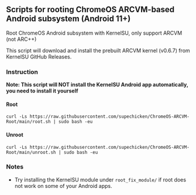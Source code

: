 ## Scripts for rooting ChromeOS ARCVM-based Android subsystem (Android 11+)
Root ChromeOS Android subsystem with KernelSU, only support ARCVM (not ARC++)

This script will download and install the prebuilt ARCVM kernel (v0.6.7) from KernelSU GitHub Releases.

### Instruction
**Note: This script will NOT install the KernelSU Android app automatically, you need to install it yourself**

#### Root
```shell
curl -Ls https://raw.githubusercontent.com/supechicken/ChromeOS-ARCVM-Root/main/root.sh | sudo bash -eu
```

#### Unroot
```shell
curl -Ls https://raw.githubusercontent.com/supechicken/ChromeOS-ARCVM-Root/main/unroot.sh | sudo bash -eu
```

### Notes
- Try installing the KernelSU module under `root_fix_module/` if root does not work on some of your Android apps.
